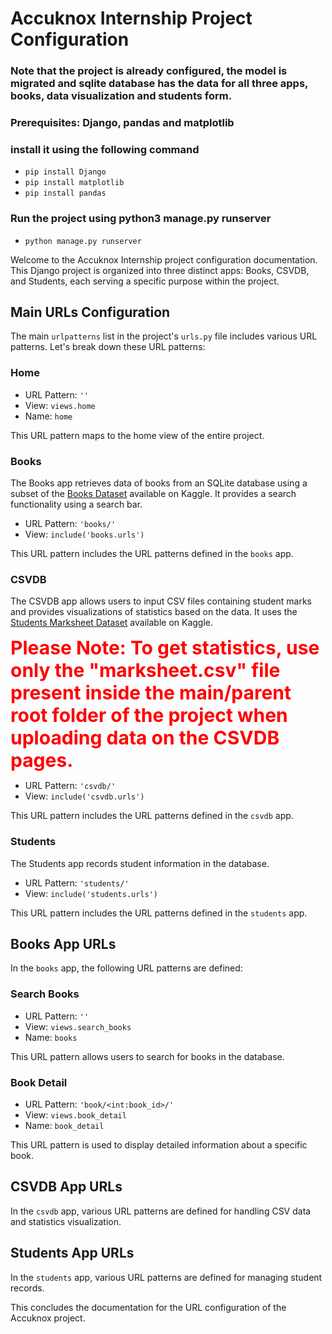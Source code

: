 # Accuknox Internship Project Configuration

### Note that the project is already configured, the model is migrated and sqlite database has the data for all three apps, books, data visualization and students form.

### Prerequisites: Django, pandas and matplotlib

### install it using the following command

- `pip install Django`
- `pip install matplotlib`
- `pip install pandas`

### Run the project using python3 manage.py runserver

- `python manage.py runserver`

Welcome to the Accuknox Internship project configuration documentation. This Django project is organized into three distinct apps: Books, CSVDB, and Students, each serving a specific purpose within the project.

## Main URLs Configuration

The main `urlpatterns` list in the project's `urls.py` file includes various URL patterns. Let's break down these URL patterns:

### Home

- URL Pattern: `''`
- View: `views.home`
- Name: `home`

This URL pattern maps to the home view of the entire project.

### Books

The Books app retrieves data of books from an SQLite database using a subset of the [Books Dataset](https://www.kaggle.com/datasets/saurabhbagchi/books-dataset) available on Kaggle. It provides a search functionality using a search bar.

- URL Pattern: `'books/'`
- View: `include('books.urls')`

This URL pattern includes the URL patterns defined in the `books` app.

### CSVDB

The CSVDB app allows users to input CSV files containing student marks and provides visualizations of statistics based on the data. It uses the [Students Marksheet Dataset](https://www.kaggle.com/datasets/rohithmahadevan/students-marksheet-dataset) available on Kaggle.

**<span style="color:red; font-size: 30px;">Please Note: To get statistics, use only the "marksheet.csv" file present inside the main/parent root folder of the project when uploading data on the CSVDB pages.</span>**

- URL Pattern: `'csvdb/'`
- View: `include('csvdb.urls')`

This URL pattern includes the URL patterns defined in the `csvdb` app.

### Students

The Students app records student information in the database.

- URL Pattern: `'students/'`
- View: `include('students.urls')`

This URL pattern includes the URL patterns defined in the `students` app.

## Books App URLs

In the `books` app, the following URL patterns are defined:

### Search Books

- URL Pattern: `''`
- View: `views.search_books`
- Name: `books`

This URL pattern allows users to search for books in the database.

### Book Detail

- URL Pattern: `'book/<int:book_id>/'`
- View: `views.book_detail`
- Name: `book_detail`

This URL pattern is used to display detailed information about a specific book.

## CSVDB App URLs

In the `csvdb` app, various URL patterns are defined for handling CSV data and statistics visualization.

## Students App URLs

In the `students` app, various URL patterns are defined for managing student records.

This concludes the documentation for the URL configuration of the Accuknox project.
